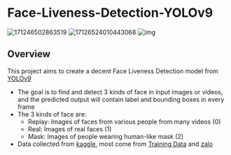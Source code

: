 # Face-Liveness-Detection-YOLOv9


![171246502863519](https://github.com/Woww2711/Face-Liveness-Detection-YOLOv9/assets/120792827/0e9cde53-f8f0-4646-99dc-45d7f41a0c09)
![17126524010443068](https://github.com/Woww2711/Face-Liveness-Detection-YOLOv9/assets/120792827/a942ca57-b020-4d83-b9ab-a1586127146e)
![img](https://github.com/Woww2711/Face-Liveness-Detection-YOLOv9/assets/120792827/6fc1b05b-a9c7-4135-88ad-ebcc3a0ae7ac)


## Overview
This project aims to create a decent Face Liveness Detection model from [YOLOv9](https://docs.ultralytics.com/models/yolov9/)
- The goal is to find and detect 3 kinds of face in input images or videos, and the predicted output will contain label and bounding boxes in every frame
- The 3 kinds of face are:
  + Replay: Images of faces from various people from many videos (0)
  + Real: Images of real faces (1)
  + Mask: Images of people wearing human-like mask (2)
- Data collected from [kaggle](kaggle.com), most come from [Training Data](https://www.kaggle.com/trainingdatapro) and [zalo](https://www.kaggle.com/datasets/hlly34/liveness-detection-zalo-2022)

